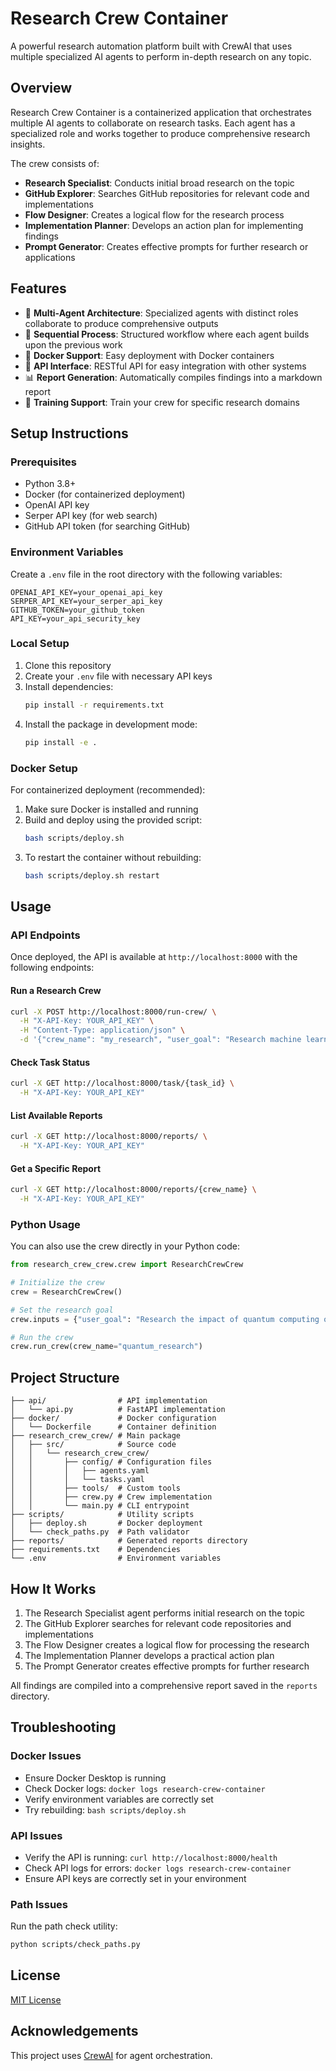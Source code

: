 # Research Crew Container

A powerful research automation platform built with CrewAI that uses multiple specialized AI agents to perform in-depth research on any topic.

## Overview

Research Crew Container is a containerized application that orchestrates multiple AI agents to collaborate on research tasks. Each agent has a specialized role and works together to produce comprehensive research insights.

The crew consists of:
- **Research Specialist**: Conducts initial broad research on the topic
- **GitHub Explorer**: Searches GitHub repositories for relevant code and implementations
- **Flow Designer**: Creates a logical flow for the research process
- **Implementation Planner**: Develops an action plan for implementing findings
- **Prompt Generator**: Creates effective prompts for further research or applications

## Features

- 🤖 **Multi-Agent Architecture**: Specialized agents with distinct roles collaborate to produce comprehensive outputs
- 🔄 **Sequential Process**: Structured workflow where each agent builds upon the previous work
- 🐳 **Docker Support**: Easy deployment with Docker containers
- 🔌 **API Interface**: RESTful API for easy integration with other systems
- 📊 **Report Generation**: Automatically compiles findings into a markdown report
- 🧠 **Training Support**: Train your crew for specific research domains

## Setup Instructions

### Prerequisites

- Python 3.8+
- Docker (for containerized deployment)
- OpenAI API key
- Serper API key (for web search)
- GitHub API token (for searching GitHub)

### Environment Variables

Create a `.env` file in the root directory with the following variables:

```
OPENAI_API_KEY=your_openai_api_key
SERPER_API_KEY=your_serper_api_key
GITHUB_TOKEN=your_github_token
API_KEY=your_api_security_key
```

### Local Setup

1. Clone this repository
2. Create your `.env` file with necessary API keys
3. Install dependencies:
   ```bash
   pip install -r requirements.txt
   ```
4. Install the package in development mode:
   ```bash
   pip install -e .
   ```

### Docker Setup

For containerized deployment (recommended):

1. Make sure Docker is installed and running
2. Build and deploy using the provided script:
   ```bash
   bash scripts/deploy.sh
   ```
3. To restart the container without rebuilding:
   ```bash
   bash scripts/deploy.sh restart
   ```

## Usage

### API Endpoints

Once deployed, the API is available at `http://localhost:8000` with the following endpoints:

#### Run a Research Crew
```bash
curl -X POST http://localhost:8000/run-crew/ \
  -H "X-API-Key: YOUR_API_KEY" \
  -H "Content-Type: application/json" \
  -d '{"crew_name": "my_research", "user_goal": "Research machine learning algorithms"}'
```

#### Check Task Status
```bash
curl -X GET http://localhost:8000/task/{task_id} \
  -H "X-API-Key: YOUR_API_KEY"
```

#### List Available Reports
```bash
curl -X GET http://localhost:8000/reports/ \
  -H "X-API-Key: YOUR_API_KEY"
```

#### Get a Specific Report
```bash
curl -X GET http://localhost:8000/reports/{crew_name} \
  -H "X-API-Key: YOUR_API_KEY"
```

### Python Usage

You can also use the crew directly in your Python code:

```python
from research_crew_crew.crew import ResearchCrewCrew

# Initialize the crew
crew = ResearchCrewCrew()

# Set the research goal
crew.inputs = {"user_goal": "Research the impact of quantum computing on cryptography"}

# Run the crew
crew.run_crew(crew_name="quantum_research")
```

## Project Structure

```
├── api/                # API implementation
│   └── api.py          # FastAPI implementation
├── docker/             # Docker configuration
│   └── Dockerfile      # Container definition
├── research_crew_crew/ # Main package
│   ├── src/            # Source code
│   │   └── research_crew_crew/
│   │       ├── config/ # Configuration files
│   │       │   ├── agents.yaml
│   │       │   └── tasks.yaml
│   │       ├── tools/  # Custom tools 
│   │       ├── crew.py # Crew implementation
│   │       └── main.py # CLI entrypoint
├── scripts/            # Utility scripts
│   ├── deploy.sh       # Docker deployment
│   └── check_paths.py  # Path validator
├── reports/            # Generated reports directory
├── requirements.txt    # Dependencies
└── .env                # Environment variables
```

## How It Works

1. The Research Specialist agent performs initial research on the topic
2. The GitHub Explorer searches for relevant code repositories and implementations
3. The Flow Designer creates a logical flow for processing the research
4. The Implementation Planner develops a practical action plan
5. The Prompt Generator creates effective prompts for further research

All findings are compiled into a comprehensive report saved in the `reports` directory.

## Troubleshooting

### Docker Issues

- Ensure Docker Desktop is running
- Check Docker logs: `docker logs research-crew-container`
- Verify environment variables are correctly set
- Try rebuilding: `bash scripts/deploy.sh`

### API Issues

- Verify the API is running: `curl http://localhost:8000/health`
- Check API logs for errors: `docker logs research-crew-container`
- Ensure API keys are correctly set in your environment

### Path Issues

Run the path check utility:
```bash
python scripts/check_paths.py
```

## License

[MIT License](LICENSE)

## Acknowledgements

This project uses [CrewAI](https://github.com/joaomdmoura/crewAI) for agent orchestration.